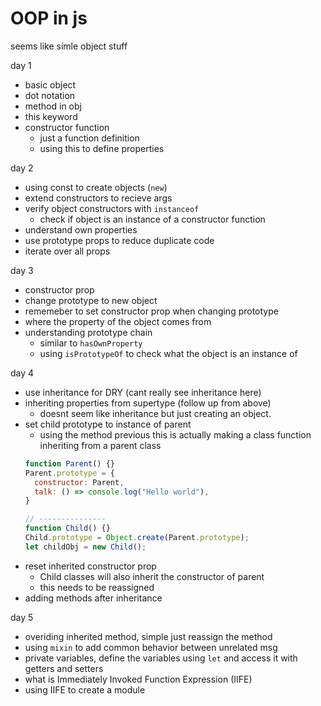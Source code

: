 # OOP in js

seems like simle object stuff

day 1
- basic object
- dot notation
- method in obj
- this keyword
- constructor function
  - just a function definition
  - using this to define properties

day 2
- using const to create objects (`new`)
- extend constructors to recieve args
- verify object constructors with `instanceof`
  - check if object is an instance of a constructor function
- understand own properties
- use prototype props to reduce duplicate code
- iterate over all props

day 3
- constructor prop
- change prototype to new object
- rememeber to set constructor prop when changing prototype
- where the property of the object comes from
- understanding prototype chain
  - similar to `hasOwnProperty`
  - using `isPrototypeOf` to check what the object is an instance of

day 4
- use inheritance for DRY (cant really see inheritance here)
- inheriting properties from supertype (follow up from above)
  - doesnt seem like inheritance but just creating an object.
- set child prototype to instance of parent
  - using the method previous this is actually making a class function inheriting from a parent class
  ```js
  function Parent() {}
  Parent.prototype = {
    constructor: Parent,
    talk: () => console.log("Hello world"),
  }

  // ---------------
  function Child() {}
  Child.prototype = Object.create(Parent.prototype);
  let childObj = new Child();
  ```
- reset inherited constructor prop
  - Child classes will also inherit the constructor of parent
  - this needs to be reassigned
- adding methods after inheritance

day 5
- overiding inherited method, simple just reassign the method
- using `mixin` to add common behavior between unrelated msg
- private variables, define the variables using `let` and access it with getters and setters
- what is Immediately Invoked Function Expression (IIFE)
- using IIFE to create a module











